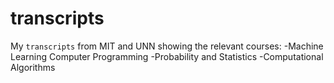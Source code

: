 # transcripts
My `transcripts` from MIT and UNN showing the relevant courses:
-Machine Learning
Computer Programming
-Probability and Statistics
-Computational Algorithms

